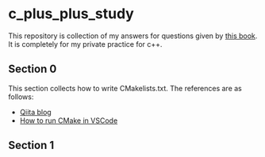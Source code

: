 # c_plus_plus_study

This repository is collection of my answers for questions given by [this book](https://www.shoeisha.co.jp/book/download/9784798150239/detail). It is completely for my private practice for c++.


## Section 0
This section collects how to write CMakelists.txt.
The references are as follows:
- [Qiita blog](https://qiita.com/shohirose/items/45fb49c6b429e8b204ac)
- [How to run CMake in VSCode](https://daily-tech.hatenablog.com/entry/2018/11/17/022047)

## Section 1